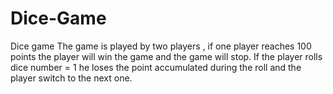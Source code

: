 # Dice-Game
Dice game 
The game is played by two players , if one player reaches 100 points the player will win the game and the game will stop.
If the player rolls dice number = 1 he loses the point accumulated during the roll and the player switch to the next one.
